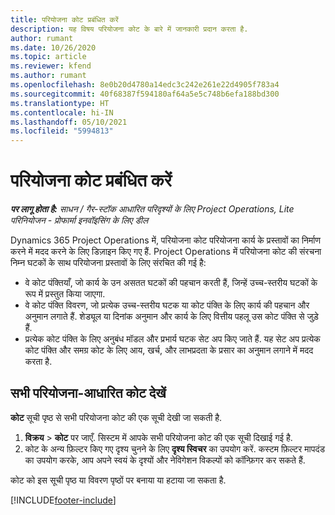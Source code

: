 ```yaml
---
title: परियोजना कोट प्रबंधित करें
description: यह विषय परियोजना कोट के बारे में जानकारी प्रदान करता है.
author: rumant
ms.date: 10/26/2020
ms.topic: article
ms.reviewer: kfend
ms.author: rumant
ms.openlocfilehash: 8e0b20d4780a14edc3c242e261e22d4905f783a4
ms.sourcegitcommit: 40f68387f594180af64a5e5c748b6efa188bd300
ms.translationtype: HT
ms.contentlocale: hi-IN
ms.lasthandoff: 05/10/2021
ms.locfileid: "5994813"
---
```

# <a name="manage-project-quotes"></a>परियोजना कोट प्रबंधित करें

_**पर लागू होता है:** साधन / गैर-स्टॉक आधारित परिदृश्यों के लिए Project Operations, Lite परिनियोजन - प्रोफार्मा इनवॉइसिंग के लिए डील_

Dynamics 365 Project Operations में, परियोजना कोट परियोजना कार्य के प्रस्तावों का निर्माण करने में मदद करने के लिए डिज़ाइन किए गए हैं. Project Operations में परियोजना कोट की संरचना निम्न घटकों के साथ परियोजना प्रस्तावों के लिए संरचित की गई है:

  - वे कोट पंक्तियाँ, जो कार्य के उन असतत घटकों की पहचान करती हैं, जिन्हें उच्च-स्तरीय घटकों के रूप में प्रस्तुत किया जाएगा.
  - वे कोट पंक्ति विवरण, जो प्रत्येक उच्च-स्तरीय घटक या कोट पंक्ति के लिए कार्य की पहचान और अनुमान लगाते हैं. शेड्यूल या दिनांक अनुमान और कार्य के लिए वित्तीय पहलू उस कोट पंक्ति से जुड़े हैं.
  - प्रत्येक कोट पंक्ति के लिए अनुबंध मॉडल और प्रभार्य घटक सेट अप किए जाते हैं. यह सेट अप प्रत्येक कोट पंक्ति और समग्र कोट के लिए आय, खर्च, और लाभप्रदता के प्रसार का अनुमान लगाने में मदद करता है.

## <a name="view-all-project-based-quotes"></a>सभी परियोजना-आधारित कोट देखें

**कोट** सूची पृष्ठ से सभी परियोजना कोट की एक सूची देखी जा सकती है. 

1. **विक्रय** > **कोट** पर जाएँ. सिस्टम में आपके सभी परियोजना कोट की एक सूची दिखाई गई है. 
2. कोट के अन्य फ़िल्टर किए गए दृश्य चुनने के लिए **दृश्य स्विचर** का उपयोग करें. कस्टम फ़िल्टर मापदंड का उपयोग करके, आप अपने स्वयं के दृश्यों और नेविगेशन विकल्पों को कॉन्फ़िगर कर सकते हैं.

कोट को इस सूची पृष्ठ या विवरण पृष्ठों पर बनाया या हटाया जा सकता है.


[!INCLUDE[footer-include](../../includes/footer-banner.md)]